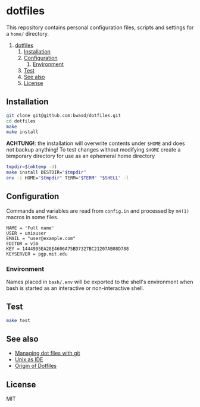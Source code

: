 # dotfiles
This repository contains personal configuration files, scripts and
settings for a `home/` directory.

<!-- BEGIN generated code DO NOT EDIT. -->
1.	[dotfiles](#dotfiles)
	1.	[Installation](#installation)
	2.	[Configuration](#configuration)
		1.	[Environment](#environment)
	3.	[Test](#test)
	4.	[See also](#see-also)
	5.	[License](#license)
<!-- END generated code DO NOT EDIT. -->

## Installation
```sh
git clone git@github.com:bwasd/dotfiles.git
cd dotfiles
make
make install
```

**ACHTUNG!**: the installation will overwrite contents under `$HOME` and does
not backup anything! To test changes without modifying `$HOME` create a
temporary directory for use as an ephemeral home directory

```sh
tmpdir=$(mktemp -d)
make install DESTDIR="$tmpdir"
env -i HOME="$tmpdir" TERM="$TERM" "$SHELL" -l
```

## Configuration
Commands and variables are read from `config.in` and processed by
`m4(1)` macros in some files.

```make
NAME = 'Full name'
USER = unixuser
EMAIL = "user@example.com"
EDITOR = vim
KEY = 1444995EA28E4606A75BD7327BC21207AB08D788
KEYSERVER = pgp.mit.edu
```

### Environment
Names placed in `bash/.env` will be exported to the shell's environment
when bash is started as an interactive or non-interactive shell.

## Test
```sh
make test
```

## See also
- [Managing dot files with git](https://sanctum.geek.nz/arabesque/managing-dot-files-with-git/)
- [Unix as IDE](https://sanctum.geek.nz/arabesque/series/unix-as-ide/)
- [Origin of Dotfiles](https://blog.bwasd.io/origin-of-dotfiles)

## License
MIT
